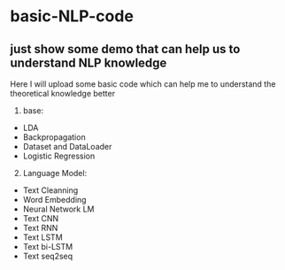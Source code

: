 # basic-NLP-code
## just show some demo that can help us to understand NLP knowledge 
Here I will upload some basic code which can help me to understand the theoretical knowledge better
1. base:
  - LDA
  - Backpropagation
  - Dataset and DataLoader
  - Logistic Regression
2. Language Model:
  - Text Cleanning
  - Word Embedding
  - Neural Network LM
  - Text CNN
  - Text RNN
  - Text LSTM
  - Text bi-LSTM
  - Text seq2seq
